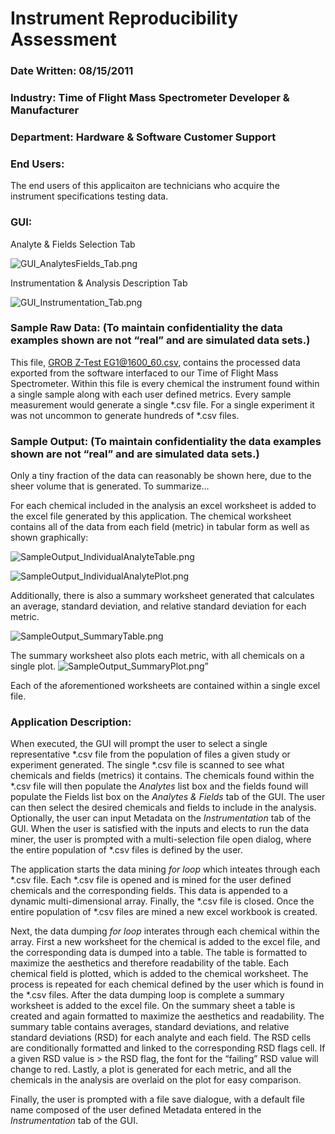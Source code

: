 # Instrument Reproducibility Assessment

### Date Written: 08/15/2011

### Industry: Time of Flight Mass Spectrometer Developer & Manufacturer

### Department: Hardware & Software Customer Support

### End Users:
The end users of this applicaiton are technicians who acquire the instrument specifications testing data.

### GUI:

Analyte & Fields Selection Tab

![GUI_AnalytesFields_Tab.png](https://github.com/kitestring/Reproducibility_08-15-2011/blob/master/Examples/GUI_AnalytesFields_Tab.png)

Instrumentation & Analysis Description Tab

![GUI_Instrumentation_Tab.png](https://github.com/kitestring/Reproducibility_08-15-2011/blob/master/Examples/GUI_Instrumentation_Tab.png)

### Sample Raw Data: (__To maintain confidentiality the data examples shown are not “real” and are simulated data sets.__)

 This file, [GROB Z-Test EG1@1600_60.csv](https://github.com/kitestring/Reproducibility_08-15-2011/blob/master/GROB%20Z-Test%20EG1%401600_60.csv), contains the processed data exported from the software interfaced to our Time of Flight Mass Spectrometer.  Within this file is every chemical the instrument found within a single sample along with each user defined metrics.  Every sample measurement would generate a single *.csv file.  For a single experiment it was not uncommon to generate hundreds of *.csv files.

### Sample Output: (__To maintain confidentiality the data examples shown are not “real” and are simulated data sets.__)

Only a tiny fraction of the data can reasonably be shown here, due to the sheer volume that is generated.  To summarize… 

For each chemical included in the analysis an excel worksheet is added to the excel file generated by this application.  The chemical worksheet contains all of the data from each field (metric) in tabular form as well as shown graphically:

![SampleOutput_IndividualAnalyteTable.png](https://github.com/kitestring/Reproducibility_08-15-2011/blob/master/Examples/SampleOutput_IndividualAnalyteTable.png)

![SampleOutput_IndividualAnalytePlot.png](https://github.com/kitestring/Reproducibility_08-15-2011/blob/master/Examples/SampleOutput_IndividualAnalytePlot.png)

Additionally, there is also a summary worksheet generated that calculates an average, standard deviation, and relative standard deviation for each metric.

![SampleOutput_SummaryTable.png](https://github.com/kitestring/Reproducibility_08-15-2011/blob/master/Examples/SampleOutput_SummaryTable.png)

The summary worksheet also plots each metric, with all chemicals on a single plot. 
![SampleOutput_SummaryPlot.png”](https://github.com/kitestring/Reproducibility_08-15-2011/blob/master/Examples/SampleOutput_SummaryPlot.png)

Each of the aforementioned worksheets are contained within a single excel file.

### Application Description:

When executed, the GUI will prompt the user to select a single representative *.csv file from the population of files a given study or experiment generated.  The single *.csv file is scanned to see what chemicals and fields (metrics) it contains.  The chemicals found within the *.csv file will then populate the _Analytes_ list box and the fields found will populate the Fields list box on the _Analytes & Fields_ tab of the GUI.  The user can then select the desired chemicals and fields to include in the analysis.  Optionally, the user can input Metadata on the _Instrumentation_ tab of the GUI.  When the user is satisfied with the inputs and elects to run the data miner, the user is prompted with a multi-selection file open dialog, where the entire population of *.csv files is defined by the user.

The application starts the data mining _for loop_ which inteates through each *.csv file.  Each *.csv file is opened and is mined for the user defined chemicals and the corresponding fields.   This data is appended to a dynamic multi-dimensional array.  Finally, the *.csv file is closed.  Once the entire population of *.csv files are mined a new excel workbook is created.  

Next, the data dumping _for loop_ interates through each chemical within the array.  First a new worksheet for the chemical is added to the excel file, and the corresponding data is dumped into a table.  The table is formatted to maximize the aesthetics and therefore readability of the table.  Each chemical field is plotted, which is added to the chemical worksheet.  The process is repeated for each chemical defined by the user which is found in the *.csv files.  After the data dumping loop is complete a summary worksheet is added to the excel file.  On the summary sheet a table is created and again formatted to maximize the aesthetics and readability.  The summary table contains averages, standard deviations, and relative standard deviations (RSD) for each analyte and each field.  The RSD cells are conditionally formatted and linked to the corresponding RSD flags cell.  If a given RSD value is > the RSD flag, the font for the “failing” RSD value will change to red.  Lastly, a plot is generated for each metric, and all the chemicals in the analysis are overlaid on the plot for easy comparison.  

Finally, the user is prompted with a file save dialogue, with a default file name composed of the user defined Metadata entered in the _Instrumentation_ tab of the GUI.
